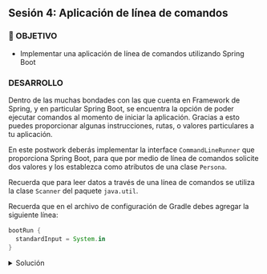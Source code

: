 ## Sesión 4: Aplicación de línea de comandos

### 🎯 OBJETIVO

- Implementar una aplicación de línea de comandos utilizando Spring Boot

### DESARROLLO

Dentro de las muchas bondades con las que cuenta en Framework de Spring, y en particular Spring Boot, se encuentra la opción de poder ejecutar comandos al momento de iniciar la aplicación. Gracias a esto puedes proporcionar algunas instrucciones, rutas, o valores particulares a tu aplicación.

En este postwork deberás implementar la interface `CommandLineRunner` que proporciona Spring Boot, para que por medio de línea de comandos solicite dos valores y los establezca como atributos de una clase `Persona`. 

Recuerda que para leer datos a través de una línea de comandos se utiliza la clase `Scanner` del paquete `java.util`.

Recuerda que en el archivo de configuración de Gradle debes agregar la siguiente línea:

```groovy
bootRun {
  standardInput = System.in
}
```
<details>
  <summary>Solución</summary>

  
Crea un proyecto usando Spring Initializr desde el IDE IntelliJ Idea como lo hiciste en la primera sesión. Selecciona las siguientes opciones:

    Grupo, artefacto y nombre del proyecto.
    Tipo de proyecto: **Gradle**.
    Lenguaje: **Java**.
    Forma de empaquetar la aplicación: **jar**.
    Versión de Java: **11** o superior.

![imagen](img/img_02.png)

En la siguiente ventana no selecciones ninguna dependencia; no las necesitaremos en este proyecto. Presiona el botón `Finish`.

Crea un nuevo paquete llamado `model` y dentro crea una clase `Persona`. Esta clase debe tener dos atributos de tipo `String`, un `nombre` y un `telefono`:

```java
public class Persona {
    private String nombre;
    private String telefono;
}
```

Agrega los métodos **setter** y **getter** de los atributos. Agrega también dos constructores, uno que no reciba ningún parámetro y otro que reciba los dos valores anteriores. También, sobreescribe el método `toString` para mostrar estos valores. Esto ayudará al momento de mostrar los valores de la instancia de `Persona` en la línea de comandos:

```java
public class Persona {
    private String nombre;
    private String telefono;

    public Persona() {
    }

    public Persona(String nombre, String telefono) {
        this.nombre = nombre;
        this.telefono = telefono;
    }

    public String getNombre() {
        return nombre;
    }

    public void setNombre(String nombre) {
        this.nombre = nombre;
    }

    public String getTelefono() {
        return telefono;
    }

    public void setTelefono(String telefono) {
        this.telefono = telefono;
    }

    @Override
    public String toString() {
        return "Persona{" +
                "nombre='" + nombre + '\'' +
                ", telefono='" + telefono + '\'' +
                '}';
    }
}

```

Spring Initializr crea de forma automática una clase con el mismo nombre del proyecto y el postfijo `Application`, `SolucionApplication` en este ejemplo. Esa clase estará decorada con la anotación `@SpringBootApplication`. Modifica esta clase para hacer que implemente la interface `CommandLineRunner`

```java
@SpringBootApplication
public class SolucionApplication implements CommandLineRunner {

    public static void main(String[] args) {
        SpringApplication.run(SolucionApplication.class, args);
    }
}
```

`CommandLineRunner` contiene un solo método el cual se ejecuta al momento de iniciar la aplicación. Es dentro de este método donde deberás colocar el código de la aplicación.

```java
@Override
public void run(String... args) throws Exception {

}
```

En el cuerpo de `run` usa una instancia de `Scanner` para leer la entrada que el usaurio proporcione a través de la entrada estándar (el teclado). Aquí deberás leer el texto introducido y luego usarlo para establecer los valores de los atributos de `Persona`.

```java
@SpringBootApplication
public class SolucionApplication implements CommandLineRunner {

    public static void main(String[] args) {
        SpringApplication.run(SolucionApplication.class, args);
    }

    @Override
    public void run(String... args) throws Exception {
         Scanner reader = new Scanner(System.in);

        System.out.println("Introduce el nombre: ");
        String nombre = reader.nextLine();

        System.out.println("Introduce el teléfono: ");
        String telefono = reader.nextLine();
    }
}

```

Ahora usa los valores anteriores para crear una nueva instancia de `Persona` usando el constructor que recibe ambos, y luego imprime el objeto creado:

```java
   @Override
    public void run(String... args) throws Exception {
        Scanner reader = new Scanner(System.in);

        System.out.println("Introduce el nombre: ");
        String nombre = reader.nextLine();

        System.out.println("Introduce el teléfono: ");
        String telefono = reader.nextLine();

        Persona persona = new Persona(nombre, telefono);

        System.out.println(persona);
    }
```

Ejecuta la aplicación. Si lo haces desde IntelliJ Idea deberás hacer click en la consola y comenzar a escribir cuando se soliciten los datos:


![imagen](img/img_03.png)

La aplicación se dentendrá de forma automática cuando el resultado se imprima en pantalla.

</details>
